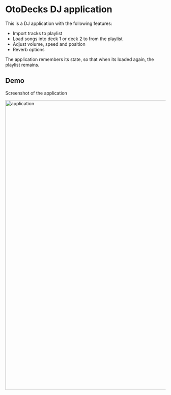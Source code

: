 # OtoDecks DJ application

This is a DJ application with the following features:
- Import tracks to playlist
- Load songs into deck 1 or deck 2 to from the playlist
- Adjust volume, speed and position
- Reverb options

The application remembers its state, so that when its loaded again, the playlist remains.

## Demo

Screenshot of the application

<img width="912" alt="application" src="https://user-images.githubusercontent.com/76863346/189472810-821a7e99-faaa-4f7b-870c-0c2653dd2c7e.png">
